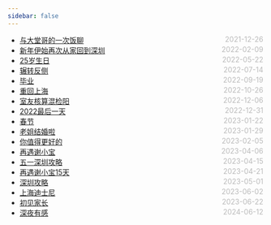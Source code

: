 ```yaml
---
sidebar: false
---
```


- [与大堂哥的一次饭聊](./2021-12-26) <span style="color:#bbb; float:right">2021-12-26</span>
- [新年伊始再次从家回到深圳](./2022-02-09) <span style="color:#bbb; float:right">2022-02-09</span>
- [25岁生日](./2022-05-22) <span style="color:#bbb; float:right">2022-05-22</span>
- [辗转反侧](./2022-07-14) <span style="color:#bbb; float:right">2022-07-14</span>
- [毕业](./2022-09-19) <span style="color:#bbb; float:right">2022-09-19</span>
- [重回上海](./2022-10-26) <span style="color:#bbb; float:right">2022-10-26</span>
- [室友核算混检阳](./2022-12-06) <span style="color:#bbb; float:right">2022-12-06</span>
- [2022最后一天](./2022-12-31) <span style="color:#bbb; float:right">2022-12-31</span>
- [春节](./2023-01-22) <span style="color:#bbb; float:right">2023-01-22</span>
- [老姐结婚啦](./2023-01-29) <span style="color:#bbb; float:right">2023-01-29</span>
- [你值得更好的](./2023-02-05) <span style="color:#bbb; float:right">2023-02-05</span>
- [再遇谢小宝](./2023-04-06) <span style="color:#bbb; float:right">2023-04-06</span>
- [五一深圳攻略](./2023-04-15) <span style="color:#bbb; float:right">2023-04-15</span>
- [再遇谢小宝15天](./2023-04-21) <span style="color:#bbb; float:right">2023-04-21</span>
- [深圳攻略](./2023-05-01) <span style="color:#bbb; float:right">2023-05-01</span>
- [上海迪士尼](./2023-06-02) <span style="color:#bbb; float:right">2023-06-02</span>
- [初见家长](./2023-06-22) <span style="color:#bbb; float:right">2023-06-22</span>
- [深夜有感](./2024-06-12) <span style="color:#bbb; float:right">2024-06-12</span>

<style>
@media screen and (min-width: 400px) {
  .theme-default-content:not(.custom) {
    margin:auto auto;
  }
}
</style>
